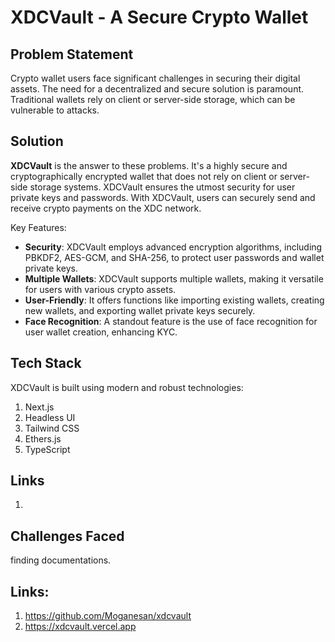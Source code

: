 # XDCVault - A Secure Crypto Wallet

## Problem Statement

Crypto wallet users face significant challenges in securing their digital assets. The need for a decentralized and secure solution is paramount. Traditional wallets rely on client or server-side storage, which can be vulnerable to attacks.

## Solution

**XDCVault** is the answer to these problems. It's a highly secure and cryptographically encrypted wallet that does not rely on client or server-side storage systems. XDCVault ensures the utmost security for user private keys and passwords. With XDCVault, users can securely send and receive crypto payments on the XDC network.

Key Features:

- **Security**: XDCVault employs advanced encryption algorithms, including PBKDF2, AES-GCM, and SHA-256, to protect user passwords and wallet private keys.
- **Multiple Wallets**: XDCVault supports multiple wallets, making it versatile for users with various crypto assets.
- **User-Friendly**: It offers functions like importing existing wallets, creating new wallets, and exporting wallet private keys securely.
- **Face Recognition**: A standout feature is the use of face recognition for user wallet creation, enhancing KYC.

## Tech Stack

XDCVault is built using modern and robust technologies:

1. Next.js
2. Headless UI
3. Tailwind CSS
4. Ethers.js
5. TypeScript

## Links

1.

## Challenges Faced

finding documentations.

## Links:

1. <a href="https://github.com/Moganesan/xdcvault">https://github.com/Moganesan/xdcvault</a>
2. <a href="https://xdcvault.vercel.app">https://xdcvault.vercel.app</a>
